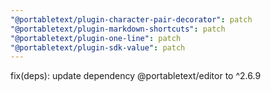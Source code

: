 ```yaml
---
"@portabletext/plugin-character-pair-decorator": patch
"@portabletext/plugin-markdown-shortcuts": patch
"@portabletext/plugin-one-line": patch
"@portabletext/plugin-sdk-value": patch
---
```


fix(deps): update dependency @portabletext/editor to ^2.6.9
